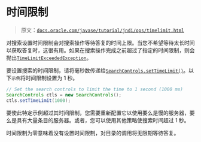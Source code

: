 # 时间限制

> 原文：[`docs.oracle.com/javase/tutorial/jndi/ops/timelimit.html`](https://docs.oracle.com/javase/tutorial/jndi/ops/timelimit.html)

对搜索设置时间限制会对搜索操作等待答复的时间上限。当您不希望等待太长时间以获取答复时，这很有用。如果在搜索操作完成之前超过了指定的时间限制，则会抛出[`TimeLimitExceededException`](https://docs.oracle.com/javase/8/docs/api/javax/naming/TimeLimitExceededException.html)。

要设置搜索的时间限制，请将毫秒数传递给[`SearchControls.setTimeLimit()`](https://docs.oracle.com/javase/8/docs/api/javax/naming/directory/SearchControls.html#setTimeLimit-int-)。以下`示例`将时间限制设置为 1 秒。

```java
// Set the search controls to limit the time to 1 second (1000 ms)
SearchControls ctls = new SearchControls();
ctls.setTimeLimit(1000);

```

要使此特定示例超过其时间限制，您需要重新配置它以使用要么是慢的服务器，要么是具有大量条目的服务器。或者，您可以使用其他策略使搜索时间超过 1 秒。

时间限制为零意味着没有设置时间限制，对目录的调用将无限期等待答复。
